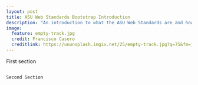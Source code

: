 ```yaml
---
layout: post
title: ASU Web Standards Bootstrap Introduction
description: "An introduction to what the ASU Web Standards are and how to use the ASU Web Standards Bootstap Repo."
image:
  feature: empty-track.jpg
  credit: Francisco Casero
  creditlink: https://ununsplash.imgix.net/25/empty-track.jpg?q=75&fm=jpg&s=ff243e360ba24d29009695c0dce4e71a
---
```


First section

~~~

Second Section